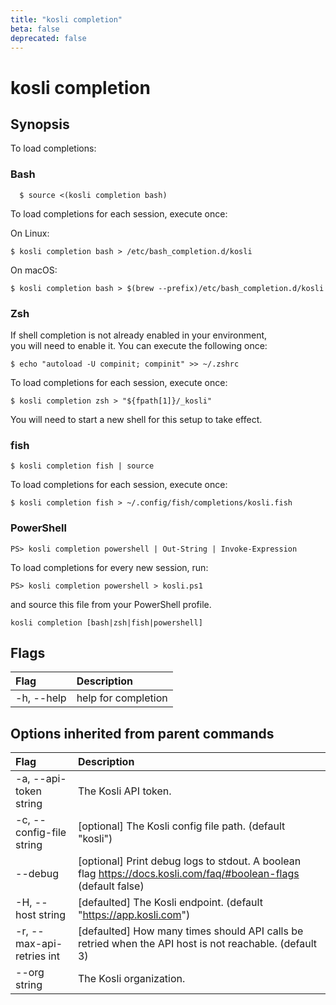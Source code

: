 ```yaml
---
title: "kosli completion"
beta: false
deprecated: false
---
```


# kosli completion

## Synopsis

To load completions:

  ### Bash

```
  $ source <(kosli completion bash)
```
  To load completions for each session, execute once:  

  On Linux:
  ```
  $ kosli completion bash > /etc/bash_completion.d/kosli
  ``` 
  On macOS:
  ```
  $ kosli completion bash > $(brew --prefix)/etc/bash_completion.d/kosli
  ```
  ### Zsh

  If shell completion is not already enabled in your environment,  
you will need to enable it.  You can execute the following once:
  ```
  $ echo "autoload -U compinit; compinit" >> ~/.zshrc
  ```
  To load completions for each session, execute once:
  ```
  $ kosli completion zsh > "${fpath[1]}/_kosli"
  ```
  You will need to start a new shell for this setup to take effect.

  ### fish
  ```
  $ kosli completion fish | source
  ```
  To load completions for each session, execute once:
  ``` 
  $ kosli completion fish > ~/.config/fish/completions/kosli.fish
  ```
  ### PowerShell
  ```
  PS> kosli completion powershell | Out-String | Invoke-Expression
  ```
 To load completions for every new session, run:
 ```
 PS> kosli completion powershell > kosli.ps1
 ``` 
 and source this file from your PowerShell profile.


```shell
kosli completion [bash|zsh|fish|powershell]
```

## Flags
| Flag | Description |
| :--- | :--- |
|    -h, --help  |  help for completion  |


## Options inherited from parent commands
| Flag | Description |
| :--- | :--- |
|    -a, --api-token string  |  The Kosli API token.  |
|    -c, --config-file string  |  [optional] The Kosli config file path. (default "kosli")  |
|        --debug  |  [optional] Print debug logs to stdout. A boolean flag https://docs.kosli.com/faq/#boolean-flags (default false)  |
|    -H, --host string  |  [defaulted] The Kosli endpoint. (default "https://app.kosli.com")  |
|    -r, --max-api-retries int  |  [defaulted] How many times should API calls be retried when the API host is not reachable. (default 3)  |
|        --org string  |  The Kosli organization.  |


